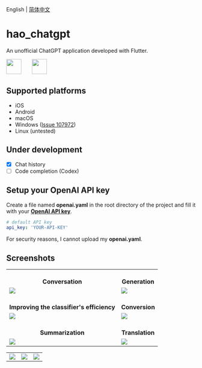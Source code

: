 English | [简体中文](README-zh-CN.md)

# hao_chatgpt

An unofficial ChatGPT application developed with Flutter.

<img src="https://github.com/conghaonet/hao_chatgpt/raw/master/screenshots/flutter_logo.png" height="40"/>&emsp;&emsp;<img src="https://github.com/conghaonet/hao_chatgpt/raw/master/screenshots/openai_logo.png" height="40"/>

## Supported platforms
* iOS
* Android
* macOS
* Windows ([Issue 107972](https://github.com/flutter/flutter/issues/107972))
* Linux (untested)

## Under development
- [x] Chat history
- [ ] Code completion (Codex)

## Setup your OpenAI API key

Create a file named **openai.yaml** in the root directory of the project and fill it with your [**OpenAI API key**](https://beta.openai.com/account/api-keys).
```yaml
# default API key
api_key: 'YOUR-API-KEY'
```
For security reasons, I cannot upload my **openai.yaml**.


## Screenshots
<Table>
    <tr align="center">
        <td><br/><b>Conversation</b></td>
        <td><br/><b>Generation</b></td>
    </tr>
    <tr>
        <td>
            <img src="https://github.com/conghaonet/hao_chatgpt/raw/master/screenshots/screenshot02.jpg"/>
        </td>
        <td>
            <img src="https://github.com/conghaonet/hao_chatgpt/raw/master/screenshots/screenshot03.jpg"/>
        </td>
    </tr>
    <tr align="center">
        <td><br/><b>Improving the classifier's efficiency</b></td>
        <td><br/><b>Conversion</b></td>
    </tr>
    <tr>
        <td>
            <img src="https://github.com/conghaonet/hao_chatgpt/raw/master/screenshots/screenshot04.jpg"/>
        </td>
        <td>
            <img src="https://github.com/conghaonet/hao_chatgpt/raw/master/screenshots/screenshot05.jpg"/>
        </td>
    </tr>
    <tr align="center">
        <td><br/><b>Summarization</b></td>
        <td><br/><b>Translation</b></td>
    </tr>
    <tr>
        <td>
            <img src="https://github.com/conghaonet/hao_chatgpt/raw/master/screenshots/screenshot08.jpg"/>
        </td>
        <td>
            <img src="https://github.com/conghaonet/hao_chatgpt/raw/master/screenshots/screenshot09.jpg"/>
        </td>
    </tr>
</Table>
<Table>
    <tr>
        <td>
            <img src="https://github.com/conghaonet/hao_chatgpt/raw/master/screenshots/screenshot01.jpg"/>
        </td>
        <td>
            <img src="https://github.com/conghaonet/hao_chatgpt/raw/master/screenshots/screenshot06.jpg"/>
        </td>
        <td>
            <img src="https://github.com/conghaonet/hao_chatgpt/raw/master/screenshots/screenshot07.jpg"/>
        </td>
    </tr>
</Table>

